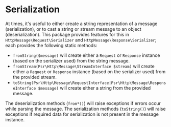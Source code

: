 # Serialization

At times, it's useful to either create a string representation of a message (serialization), or to
cast a string or stream message to an object (deserialization). This package provides features for
this in `HttpMessage\Request\Serializer` and `HttpMessage\Response\Serializer`; each provides
the following static methods:

- `fromString($message)` will create either a `Request` or `Response` instance (based on the
  serializer used) from the string message.
- `fromStream(Psr\Http\Message\StreamInterface $stream)` will create either a `Request` or
  `Response` instance (based on the serializer used) from the provided stream.
- `toString(Psr\Http\Message\RequestInterface|Psr\Http\Message\ResponseInterface $message)` will
  create either a string from the provided message.

The deserialization methods (`from*()`) will raise exceptions if errors occur while parsing the
message. The serialization methods (`toString()`) will raise exceptions if required data for
serialization is not present in the message instance.
